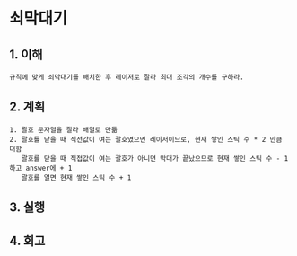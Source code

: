 # 쇠막대기

## 1. 이해
    규칙에 맞게 쇠막대기를 배치한 후 레이저로 잘라 최대 조각의 개수를 구하라.

## 2. 계획
    1. 괄호 문자열을 잘라 배열로 만듦
    2. 괄호를 닫을 때 직전값이 여는 괄호였으면 레이저이므로, 현재 쌓인 스틱 수 * 2 만큼 더함
       괄호를 닫을 때 직접값이 여는 괄호가 아니면 막대가 끝났으므로 현재 쌓인 스틱 수 - 1하고 answer에 + 1
       괄호를 열면 현재 쌓인 스틱 수 + 1

## 3. 실행

## 4. 회고
    